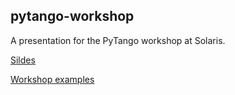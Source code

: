 ## pytango-workshop

A presentation for the PyTango workshop at Solaris.

[Sildes](http://antoinedupre.github.io/pytango-workshop)


[Workshop examples](https://github.com/LJBD/tango-asyncio-tests)
